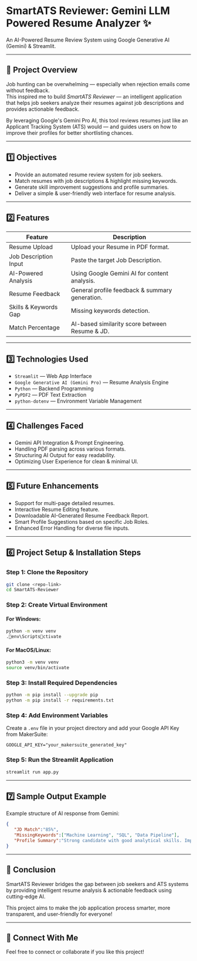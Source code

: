 # SmartATS Reviewer: Gemini LLM Powered Resume Analyzer ✨

An AI-Powered Resume Review System using Google Generative AI (Gemini) & Streamlit.

---

## 📖 Project Overview

Job hunting can be overwhelming — especially when rejection emails come without feedback.  
This inspired me to build *SmartATS Reviewer* — an intelligent application that helps job seekers analyze their resumes against job descriptions and provides actionable feedback.

By leveraging Google's Gemini Pro AI, this tool reviews resumes just like an Applicant Tracking System (ATS) would — and guides users on how to improve their profiles for better shortlisting chances.

---

## 1️⃣ Objectives

- Provide an automated resume review system for job seekers.
- Match resumes with job descriptions & highlight missing keywords.
- Generate skill improvement suggestions and profile summaries.
- Deliver a simple & user-friendly web interface for resume analysis.

---

## 2️⃣ Features

| Feature | Description |
|---------|-------------|
| Resume Upload | Upload your Resume in PDF format. |
| Job Description Input | Paste the target Job Description. |
| AI-Powered Analysis | Using Google Gemini AI for content analysis. |
| Resume Feedback | General profile feedback & summary generation. |
| Skills & Keywords Gap | Missing keywords detection. |
| Match Percentage | AI-based similarity score between Resume & JD. |

---

## 3️⃣ Technologies Used

- `Streamlit` — Web App Interface
- `Google Generative AI (Gemini Pro)` — Resume Analysis Engine
- `Python` — Backend Programming
- `PyPDF2` — PDF Text Extraction
- `python-dotenv` — Environment Variable Management

---

## 4️⃣ Challenges Faced

- Gemini API Integration & Prompt Engineering.
- Handling PDF parsing across various formats.
- Structuring AI Output for easy readability.
- Optimizing User Experience for clean & minimal UI.

---

## 5️⃣ Future Enhancements

- Support for multi-page detailed resumes.
- Interactive Resume Editing feature.
- Downloadable AI-Generated Resume Feedback Report.
- Smart Profile Suggestions based on specific Job Roles.
- Enhanced Error Handling for diverse file inputs.

---

## 6️⃣ Project Setup & Installation Steps

### Step 1: Clone the Repository
```bash
git clone <repo-link>
cd SmartATS-Reviewer
```

### Step 2: Create Virtual Environment

#### For Windows:
```bash
python -m venv venv
.env\Scriptsctivate
```

#### For MacOS/Linux:
```bash
python3 -m venv venv
source venv/bin/activate
```

### Step 3: Install Required Dependencies
```bash
python -m pip install --upgrade pip
python -m pip install -r requirements.txt
```

### Step 4: Add Environment Variables

Create a `.env` file in your project directory and add your Google API Key from MakerSuite:

```
GOOGLE_API_KEY="your_makersuite_generated_key"
```

### Step 5: Run the Streamlit Application
```bash
streamlit run app.py
```

---

## 7️⃣ Sample Output Example

Example structure of AI response from Gemini:

```json
{
   "JD Match":"85%",
   "MissingKeywords":["Machine Learning", "SQL", "Data Pipeline"],
   "Profile Summary":"Strong candidate with good analytical skills. Improve technical skills in ML & data engineering."
}
```

---

## 🙌 Conclusion

SmartATS Reviewer bridges the gap between job seekers and ATS systems by providing intelligent resume analysis & actionable feedback using cutting-edge AI.

This project aims to make the job application process smarter, more transparent, and user-friendly for everyone!

---

## 🔗 Connect With Me

Feel free to connect or collaborate if you like this project!
